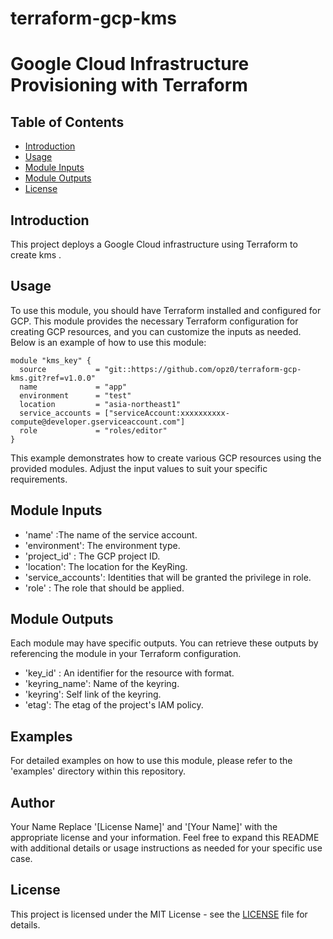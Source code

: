 # terraform-gcp-kms
# Google Cloud Infrastructure Provisioning with Terraform
## Table of Contents

- [Introduction](#introduction)
- [Usage](#usage)
- [Module Inputs](#module-inputs)
- [Module Outputs](#module-outputs)
- [License](#license)

## Introduction
This project deploys a Google Cloud infrastructure using Terraform to create kms .
## Usage
To use this module, you should have Terraform installed and configured for GCP. This module provides the necessary Terraform configuration for creating GCP resources, and you can customize the inputs as needed. Below is an example of how to use this module:
```hcl
module "kms_key" {
  source           = "git::https://github.com/opz0/terraform-gcp-kms.git?ref=v1.0.0"
  name             = "app"
  environment      = "test"
  location         = "asia-northeast1"
  service_accounts = ["serviceAccount:xxxxxxxxxx-compute@developer.gserviceaccount.com"]
  role             = "roles/editor"
}
```
This example demonstrates how to create various GCP resources using the provided modules. Adjust the input values to suit your specific requirements.
## Module Inputs

- 'name'  :The name of the service account.
- 'environment': The environment type.
- 'project_id' : The GCP project ID.
- 'location': The location for the KeyRing.
- 'service_accounts': Identities that will be granted the privilege in role.
- 'role' : The role that should be applied.

## Module Outputs
Each module may have specific outputs. You can retrieve these outputs by referencing the module in your Terraform configuration.

- 'key_id' : An identifier for the resource with format.
- 'keyring_name': Name of the keyring.
- 'keyring': Self link of the keyring.
- 'etag': The etag of the project's IAM policy.

## Examples
For detailed examples on how to use this module, please refer to the 'examples' directory within this repository.

## Author
Your Name Replace '[License Name]' and '[Your Name]' with the appropriate license and your information. Feel free to expand this README with additional details or usage instructions as needed for your specific use case.

## License
This project is licensed under the MIT License - see the [LICENSE](https://github.com/opz0/terraform-gcp-kms/blob/readme/LICENSE) file for details.
